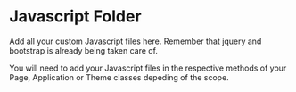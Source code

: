 # Javascript Folder
Add all your custom Javascript files here. Remember that jquery and bootstrap is already being taken care of.

You will need to add your Javascript files in the respective methods of your Page, Application or Theme classes depeding of the scope.
